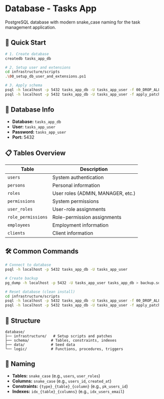 # Database - Tasks App

PostgreSQL database with modern snake_case naming for the task management application.

## 🚀 Quick Start

```bash
# 1. Create database
createdb tasks_app_db

# 2. Setup user and extensions
cd infrastructure/scripts
.\00_setup_db_user_and_extensions.ps1

# 3. Apply schema
psql -h localhost -p 5432 tasks_app_db -U tasks_app_user -f 00_DROP_ALL.sql
psql -h localhost -p 5432 tasks_app_db -U tasks_app_user -f apply_patches.sql
```

## 🔧 Database Info

- **Database:** `tasks_app_db`
- **User:** `tasks_app_user`
- **Password:** `tasks_app_user`
- **Port:** 5432

## 📋 Tables Overview

| Table | Description |
|-------|-------------|
| `users` | System authentication |
| `persons` | Personal information |
| `roles` | User roles (ADMIN, MANAGER, etc.) |
| `permissions` | System permissions |
| `user_roles` | User-role assignments |
| `role_permissions` | Role-permission assignments |
| `employees` | Employment information |
| `clients` | Client information |

## 🛠️ Common Commands

```bash
# Connect to database
psql -h localhost -p 5432 tasks_app_db -U tasks_app_user

# Create backup
pg_dump -h localhost -p 5432 -U tasks_app_user tasks_app_db > backup.sql

# Reset database (clean install)
cd infrastructure/scripts
psql -h localhost -p 5432 tasks_app_db -U tasks_app_user -f 00_DROP_ALL.sql
psql -h localhost -p 5432 tasks_app_db -U tasks_app_user -f apply_patches.sql
```

## 📁 Structure

```
database/
├── infrastructure/   # Setup scripts and patches
├── schema/          # Tables, constraints, indexes
├── data/            # Seed data
└── logic/           # Functions, procedures, triggers
```

## 🎯 Naming

- **Tables:** `snake_case` (e.g., `users`, `user_roles`)
- **Columns:** `snake_case` (e.g., `users_id`, `created_at`)
- **Constraints:** `{type}_{table}_{column}` (e.g., `pk_users_id`)
- **Indexes:** `idx_{table}_{columns}` (e.g., `idx_users_email`)